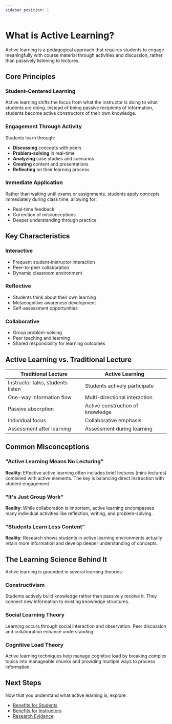 ```yaml
---
sidebar_position: 1
---
```


# What is Active Learning?

Active learning is a pedagogical approach that requires students to engage meaningfully with course material through activities and discussion, rather than passively listening to lectures.

## Core Principles

### Student-Centered Learning
Active learning shifts the focus from what the instructor is doing to what students are doing. Instead of being passive recipients of information, students become active constructors of their own knowledge.

### Engagement Through Activity
Students learn through:
- **Discussing** concepts with peers
- **Problem-solving** in real-time
- **Analyzing** case studies and scenarios
- **Creating** content and presentations
- **Reflecting** on their learning process

### Immediate Application
Rather than waiting until exams or assignments, students apply concepts immediately during class time, allowing for:
- Real-time feedback
- Correction of misconceptions
- Deeper understanding through practice

## Key Characteristics

### Interactive
- Frequent student-instructor interaction
- Peer-to-peer collaboration
- Dynamic classroom environment

### Reflective
- Students think about their own learning
- Metacognitive awareness development
- Self-assessment opportunities

### Collaborative
- Group problem-solving
- Peer teaching and learning
- Shared responsibility for learning outcomes

## Active Learning vs. Traditional Lecture

| Traditional Lecture | Active Learning |
|-------------------|----------------|
| Instructor talks, students listen | Students actively participate |
| One-way information flow | Multi-directional interaction |
| Passive absorption | Active construction of knowledge |
| Individual focus | Collaborative emphasis |
| Assessment after learning | Assessment during learning |

## Common Misconceptions

### "Active Learning Means No Lecturing"
**Reality**: Effective active learning often includes brief lectures (mini-lectures) combined with active elements. The key is balancing direct instruction with student engagement.

### "It's Just Group Work"
**Reality**: While collaboration is important, active learning encompasses many individual activities like reflection, writing, and problem-solving.

### "Students Learn Less Content"
**Reality**: Research shows students in active learning environments actually retain more information and develop deeper understanding of concepts.

## The Learning Science Behind It

Active learning is grounded in several learning theories:

### Constructivism
Students actively build knowledge rather than passively receive it. They connect new information to existing knowledge structures.

### Social Learning Theory
Learning occurs through social interaction and observation. Peer discussion and collaboration enhance understanding.

### Cognitive Load Theory
Active learning techniques help manage cognitive load by breaking complex topics into manageable chunks and providing multiple ways to process information.

## Next Steps

Now that you understand what active learning is, explore:
- [Benefits for Students](./benefits-for-students)
- [Benefits for Instructors](./benefits-for-instructors)
- [Research Evidence](./research-evidence)